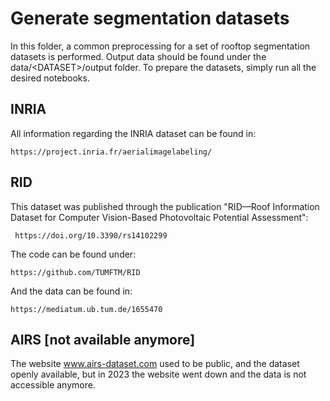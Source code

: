 # Generate segmentation datasets

In this folder, a common preprocessing for a set of rooftop segmentation datasets is performed. Output data should be found under the data/\<DATASET\>/output folder. To prepare the datasets, simply run all the desired notebooks.


## INRIA

All information regarding the INRIA dataset can be found in:
```
https://project.inria.fr/aerialimagelabeling/
```

## RID

This dataset was published through the publication "RID—Roof Information Dataset for Computer Vision-Based Photovoltaic Potential Assessment":
```
 https://doi.org/10.3390/rs14102299
```

The code can be found under:
```
https://github.com/TUMFTM/RID
```

And the data can be found in:
```
https://mediatum.ub.tum.de/1655470
```

## AIRS [not available anymore]

The website www.airs-dataset.com used to be public, and the dataset openly available, but in 2023 the website went down and the data is not accessible anymore.